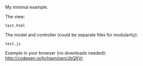 My minimal example.

The view:

    test.html

The model and controller (could be separate files for modularity):

    test.js

Example in your browser (no downloads needed): http://codepen.io/hchiam/pen/JbQXVr